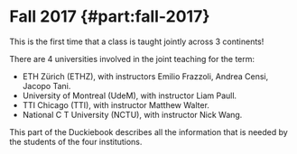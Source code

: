 # Fall 2017 {#part:fall-2017}

This is the first time that a class is taught jointly across 3 continents!

There are 4 universities involved in the joint teaching for the term:

- ETH Zürich (ETHZ), with instructors Emilio Frazzoli, Andrea Censi, Jacopo Tani.
- University of Montreal (UdeM), with instructor Liam Paull.
- TTI Chicago (TTI), with instructor Matthew Walter.
- National C T University (NCTU), with instructor Nick Wang.

This part of the Duckiebook describes all the information that is needed
by the students of the four institutions.
